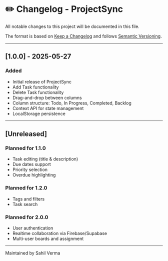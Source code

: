 # ✏️ Changelog - ProjectSync

All notable changes to this project will be documented in this file.

The format is based on [Keep a Changelog](https://keepachangelog.com/en/1.0.0/) and follows [Semantic Versioning](https://semver.org/spec/v2.0.0.html).

---

## \[1.0.0] - 2025-05-27

### Added

- Initial release of ProjectSync
- Add Task functionality
- Delete Task functionality
- Drag-and-drop between columns
- Column structure: Todo, In Progress, Completed, Backlog
- Context API for state management
- LocalStorage persistence

---

## \[Unreleased]

### Planned for 1.1.0

- Task editing (title & description)
- Due dates support
- Priority selection
- Overdue highlighting

### Planned for 1.2.0

- Tags and filters
- Task search

### Planned for 2.0.0

- User authentication
- Realtime collaboration via Firebase/Supabase
- Multi-user boards and assignment

---

Maintained by Sahil Verma
